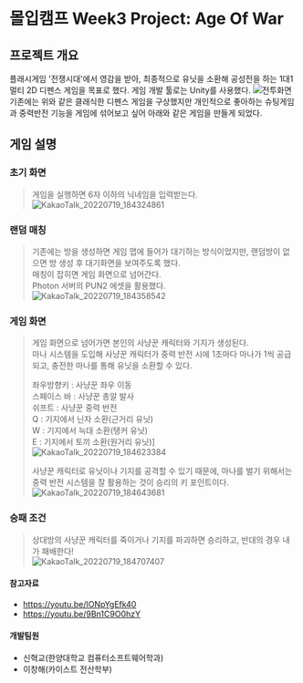 # 몰입캠프 Week3 Project: Age Of War
## 프로젝트 개요
플래시게임 '전쟁시대'에서 영감을 받아, 최종적으로 유닛을 소환해 공성전을 하는 1대1 멀티 2D 디펜스 게임을 목표로 했다. 
게임 개발 툴로는 Unity를 사용했다.
![전투화면](https://user-images.githubusercontent.com/51320553/179724216-eddb47b0-0fc6-40a0-b5ef-6e902fc964ec.PNG)
기존에는 위와 같은 클래식한 디펜스 게임을 구상했지만 개인적으로 좋아하는 슈팅게임과 중력반전 기능을 게임에 섞어보고 싶어 아래와 같은 게임을 만들게 되었다.



## 게임 설명
### 초기 화면
> 게임을 실행하면 6자 이하의 닉네임을 입력받는다.
> ![KakaoTalk_20220719_184324861](https://user-images.githubusercontent.com/51320553/179724897-6f6502a6-341f-4f16-9dfc-d39a01573cac.png)



### 랜덤 매칭
> 기존에는 방을 생성하면 게임 맵에 들어가 대기하는 방식이었지만, 랜덤방이 없으면 방 생성 후 대기화면을 보여주도록 했다. \
> 매칭이 잡히면 게임 화면으로 넘어간다.\
>  Photon 서버의 PUN2 에셋을 활용했다.\
> ![KakaoTalk_20220719_184358542](https://user-images.githubusercontent.com/51320553/179725031-096040d1-40c3-4d74-bf75-882ae1e1a1fe.png)



### 게임 화면
> 게임 화면으로 넘어가면 본인의 사냥꾼 캐릭터와 기지가 생성된다.\
> 마나 시스템을 도입해 사냥꾼 캐릭터가 중력 반전 시에 1초마다 마나가 1씩 공급되고, 충전한 마나를 통해 유닛을 소환할 수 있다.
> 
> 좌우방향키 : 사냥꾼 좌우 이동\
> 스페이스 바 : 사냥꾼 총알 발사\
> 쉬프트 : 사냥꾼 중력 반전\
> Q : 기지에서 닌자 소환(근거리 유닛)\
> W : 기지에서 늑대 소환(탱커 유닛)\
> E : 기지에서 토끼 소환(원거리 유닛)]\
> ![KakaoTalk_20220719_184623384](https://user-images.githubusercontent.com/51320553/179725613-7e49f52a-bfa8-4627-a530-8c443cbcbc0f.png)
> 
> 사냥꾼 캐릭터로 유닛이나 기지를 공격할 수 있기 때문에, 마나를 벌기 위해서는 중력 반전 시스템을 잘 활용하는 것이 승리의 키 포인트이다.\
> ![KakaoTalk_20220719_184643681](https://user-images.githubusercontent.com/51320553/179726704-60699290-8b53-4dab-9f5b-59c8faae17b0.png)



### 승패 조건
> 상대방의 사냥꾼 캐릭터를 죽이거나 기지를 파괴하면 승리하고, 반대의 경우 내가 패배한다!\
> ![KakaoTalk_20220719_184707407](https://user-images.githubusercontent.com/51320553/179727240-6be26858-4da7-4701-ab94-1a3a38b6ac4a.png)



#### 참고자료
* https://youtu.be/IONpYgEfk40
* https://youtu.be/9Bn1C9O0hzY



#### 개발팀원
* 신혁교(한양대학교 컴퓨터소프트웨어학과)
* 이창해(카이스트 전산학부)
